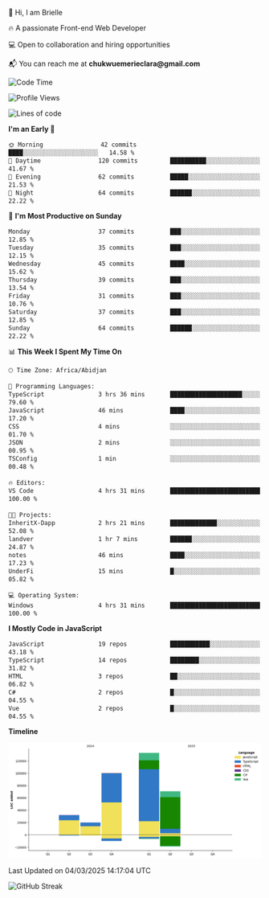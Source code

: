 <div align="left">
  <p>👋 Hi, I am Brielle</p>
  <p>🔥 A passionate Front-end Web Developer</p>
  <p>💻 Open to collaboration and hiring opportunities</p>
  <p>📬 You can reach me at <strong>chukwuemerieclara@gmail.com</strong></p>
</div>


 
 <!--START_SECTION:waka-->
![Code Time](http://img.shields.io/badge/Code%20Time-503%20hrs%2031%20mins-blue)

![Profile Views](http://img.shields.io/badge/Profile%20Views-18-blue)

![Lines of code](https://img.shields.io/badge/From%20Hello%20World%20I%27ve%20Written-226.8%20thousand%20lines%20of%20code-blue)

**I'm an Early 🐤** 

```text
🌞 Morning                42 commits          ████░░░░░░░░░░░░░░░░░░░░░   14.58 % 
🌆 Daytime                120 commits         ██████████░░░░░░░░░░░░░░░   41.67 % 
🌃 Evening                62 commits          █████░░░░░░░░░░░░░░░░░░░░   21.53 % 
🌙 Night                  64 commits          ██████░░░░░░░░░░░░░░░░░░░   22.22 % 
```
📅 **I'm Most Productive on Sunday** 

```text
Monday                   37 commits          ███░░░░░░░░░░░░░░░░░░░░░░   12.85 % 
Tuesday                  35 commits          ███░░░░░░░░░░░░░░░░░░░░░░   12.15 % 
Wednesday                45 commits          ████░░░░░░░░░░░░░░░░░░░░░   15.62 % 
Thursday                 39 commits          ███░░░░░░░░░░░░░░░░░░░░░░   13.54 % 
Friday                   31 commits          ███░░░░░░░░░░░░░░░░░░░░░░   10.76 % 
Saturday                 37 commits          ███░░░░░░░░░░░░░░░░░░░░░░   12.85 % 
Sunday                   64 commits          ██████░░░░░░░░░░░░░░░░░░░   22.22 % 
```


📊 **This Week I Spent My Time On** 

```text
🕑︎ Time Zone: Africa/Abidjan

💬 Programming Languages: 
TypeScript               3 hrs 36 mins       ████████████████████░░░░░   79.60 % 
JavaScript               46 mins             ████░░░░░░░░░░░░░░░░░░░░░   17.20 % 
CSS                      4 mins              ░░░░░░░░░░░░░░░░░░░░░░░░░   01.70 % 
JSON                     2 mins              ░░░░░░░░░░░░░░░░░░░░░░░░░   00.95 % 
TSConfig                 1 min               ░░░░░░░░░░░░░░░░░░░░░░░░░   00.48 % 

🔥 Editors: 
VS Code                  4 hrs 31 mins       █████████████████████████   100.00 % 

🐱‍💻 Projects: 
InheritX-Dapp            2 hrs 21 mins       █████████████░░░░░░░░░░░░   52.08 % 
landver                  1 hr 7 mins         ██████░░░░░░░░░░░░░░░░░░░   24.87 % 
notes                    46 mins             ████░░░░░░░░░░░░░░░░░░░░░   17.23 % 
UnderFi                  15 mins             █░░░░░░░░░░░░░░░░░░░░░░░░   05.82 % 

💻 Operating System: 
Windows                  4 hrs 31 mins       █████████████████████████   100.00 % 
```

**I Mostly Code in JavaScript** 

```text
JavaScript               19 repos            ███████████░░░░░░░░░░░░░░   43.18 % 
TypeScript               14 repos            ████████░░░░░░░░░░░░░░░░░   31.82 % 
HTML                     3 repos             ██░░░░░░░░░░░░░░░░░░░░░░░   06.82 % 
C#                       2 repos             █░░░░░░░░░░░░░░░░░░░░░░░░   04.55 % 
Vue                      2 repos             █░░░░░░░░░░░░░░░░░░░░░░░░   04.55 % 
```



**Timeline**

![Lines of Code chart](https://raw.githubusercontent.com/Brielle28/Brielle28/main/assets/bar_graph.png)


 Last Updated on 04/03/2025 14:17:04 UTC
<!--END_SECTION:waka-->

![GitHub Streak](https://github-readme-streak-stats.herokuapp.com/?user=Brielle28)



